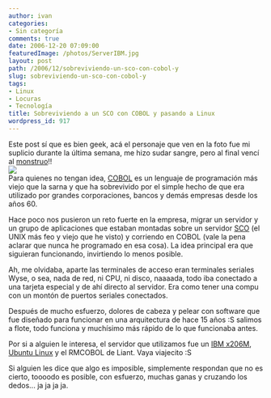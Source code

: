 ```yaml
---
author: ivan
categories:
- Sin categoría
comments: true
date: 2006-12-20 07:09:00
featuredImage: /photos/ServerIBM.jpg
layout: post
path: /2006/12/sobreviviendo-un-sco-con-cobol-y
slug: sobreviviendo-un-sco-con-cobol-y
tags:
- Linux
- Locuras
- Tecnología
title: Sobreviviendo a un SCO con COBOL y pasando a Linux
wordpress_id: 917
---
```


Este post sí que es bien geek, acá el personaje que ven en la foto fue mi suplicio durante la última semana, me hizo sudar sangre, pero al final vencí al [monstruo](https://es.wikipedia.org/wiki/Monstruo)!!  
[![](/photos/ServerIBM.jpg)](https://1.bp.blogspot.com/_T2UWuNJg3dQ/RYiihUOJDSI/AAAAAAAAAAM/PnFMIPtpoyc/s1600-h/ServerIBM.jpg)  
Para quienes no tengan idea, [COBOL](https://es.wikipedia.org/wiki/Cobol) es un lenguaje de programación más viejo que la sarna y que ha sobrevivido por el simple hecho de que era utilizado por grandes corporaciones, bancos y demás empresas desde los años 60.

Hace poco nos pusieron un reto fuerte en la empresa, migrar un servidor y un grupo de aplicaciones que estaban montadas sobre un servidor [SCO](https://es.wikipedia.org/wiki/SCO_Group) (el UNIX más feo y viejo que he visto) y corriendo en COBOL (vale la pena aclarar que nunca he programado en esa cosa). La idea principal era que siguieran funcionando, invirtiendo lo menos posible.

Ah, me olvidaba, aparte las terminales de acceso eran terminales seriales Wyse, o sea, nada de red, ni CPU, ni disco, naaaada, todo iba conectado a una tarjeta especial y de ahí directo al servidor. Era como tener una compu con un montón de puertos seriales conectados.

Después de mucho esfuerzo, dolores de cabeza y pelear con software que fue diseñado para funcionar en una arquitectura de hace 15 años :S salimos a flote, todo funciona y muchísimo más rápido de lo que funcionaba antes.

Por si a alguien le interesa, el servidor que utilizamos fue un [IBM x206M](https://www-03.ibm.com/servers/eserver/xseries/hardware/tower/x206m/), [Ubuntu Linux](https://www.ubuntu.com/) y el RMCOBOL de Liant. Vaya viajecito :S

Si alguien les dice que algo es imposible, simplemente respondan que no es cierto, toooodo es posible, con esfuerzo, muchas ganas y cruzando los dedos... ja ja ja ja.